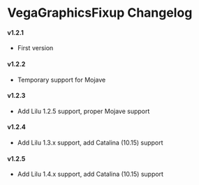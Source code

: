 VegaGraphicsFixup Changelog
=============================
#### v1.2.1
- First version
#### v1.2.2
- Temporary support for Mojave
#### v1.2.3
- Add Lilu 1.2.5 support, proper Mojave support
#### v1.2.4
- Add Lilu 1.3.x support, add Catalina (10.15) support
#### v1.2.5
- Add Lilu 1.4.x support, add Catalina (10.15) support

